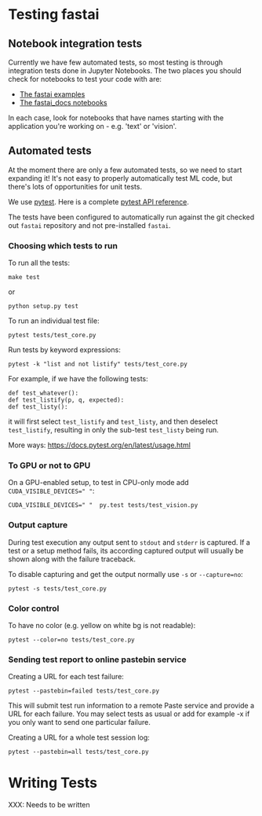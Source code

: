 # Testing fastai

## Notebook integration tests

Currently we have few automated tests, so most testing is through integration tests done in Jupyter Notebooks. The two places you should check for notebooks to test your code with are:

 - [The fastai examples](https://github.com/fastai/fastai/tree/master/examples)
 - [The fastai_docs notebooks](https://github.com/fastai/fastai_docs/tree/master/docs_src)

In each case, look for notebooks that have names starting with the application you're working on - e.g. 'text' or 'vision'.


## Automated tests

At the moment there are only a few automated tests, so we need to start expanding it! It's not easy to properly automatically test ML code, but there's lots of opportunities for unit tests.

We use [pytest](https://docs.pytest.org/en/latest/). Here is a complete [pytest API reference](https://docs.pytest.org/en/latest/reference.html).

The tests have been configured to automatically run against the git checked out `fastai` repository and not pre-installed `fastai`.

### Choosing which tests to run

To run all the tests:


   ```
   make test
   ```

or


   ```
   python setup.py test
   ```

To run an individual test file:

   ```
   pytest tests/test_core.py
   ```

Run tests by keyword expressions:

   ```
   pytest -k "list and not listify" tests/test_core.py
   ```

For example, if we have the following tests:

   ```
   def test_whatever():
   def test_listify(p, q, expected):
   def test_listy():
   ```

it will first select `test_listify` and `test_listy`, and then deselect `test_listify`, resulting in only the sub-test `test_listy` being run.

More ways: https://docs.pytest.org/en/latest/usage.html



### To GPU or not to GPU


On a GPU-enabled setup, to test in CPU-only mode add `CUDA_VISIBLE_DEVICES=" "`:

   ```
   CUDA_VISIBLE_DEVICES=" "  py.test tests/test_vision.py
   ```


### Output capture

During test execution any output sent to `stdout` and `stderr` is captured. If a test or a setup method fails, its according captured output will usually be shown along with the failure traceback.

To disable capturing and get the output normally use `-s` or `--capture=no`:

   ```
   pytest -s tests/test_core.py
   ```


### Color control

To have no color (e.g. yellow on white bg is not readable):

   ```
   pytest --color=no tests/test_core.py
   ```



### Sending test report to online pastebin service

Creating a URL for each test failure:

   ```
   pytest --pastebin=failed tests/test_core.py
   ```

This will submit test run information to a remote Paste service and provide a URL for each failure. You may select tests as usual or add for example -x if you only want to send one particular failure.

Creating a URL for a whole test session log:

   ```
   pytest --pastebin=all tests/test_core.py
   ```



# Writing Tests

XXX: Needs to be written
